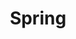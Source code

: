 ---
layout: tag-list
type: tag
title: Spring
slug: spring
sidebar: true
description: >
  Spring Boot, JPA, REST API 등을 활용한 백엔드 웹 애플리케이션 개발 관련 학습 내용을 담고 있습니다.
---
